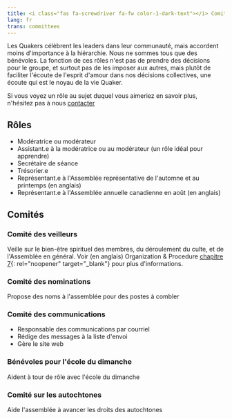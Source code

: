 ```yaml
---
title: <i class="fas fa-screwdriver fa-fw color-1-dark-text"></i> Comités & rôles <i class="fas fa-theater-masks fa-fw color-1-text"></i>
lang: fr
trans: committees
---
```

Les Quakers célèbrent les leaders dans leur communauté, mais accordent moins d'importance à la hiérarchie. Nous ne sommes tous que des bénévoles. La fonction de ces rôles n'est pas de prendre des décisions pour le groupe, et surtout pas de les imposer aux autres, mais plutôt de faciliter l'écoute de l'esprit d'amour dans nos décisions collectives, une écoute qui est le noyau de la vie Quaker.

Si vous voyez un rôle au sujet duquel vous aimeriez en savoir plus, n'hésitez pas à nous [contacter](/contact-fr)

## Rôles <i class="fas fa-theater-masks fa-fw color-1-text"></i>
* Modératrice ou modérateur
* Assistant.e à la modératrice ou au modérateur (un rôle idéal pour apprendre)
* Secrétaire de séance
* Trésorier.e
* Représentant.e à l'Assemblée représentative de l'automne et au printemps (en anglais)
* Représentant.e à l'Assemblée annuelle canadienne en août (en anglais)

## Comités <i class="fas fa-screwdriver fa-fw color-1-dark-text"></i>
### Comité des veilleurs
Veille sur le bien-être spirituel des membres, du déroulement du culte, et de l'Assemblée en général. Voir (en anglais) Organization & Procedure [chapitre 7](https://quaker.ca/cympublications/organization-and-procedure/#CHAPTER_7_Meeting_of_Ministry_and_Counsel){: rel="noopener" target="_blank"} pour plus d'informations.

### Comité des nominations
Propose des noms à l'assemblée pour des postes à combler

### Comité des communications
  * Responsable des communications par courriel
  * Rédige des messages à la liste d'envoi
  * Gère le site web

### Bénévoles pour l'école du dimanche
Aident à tour de rôle avec l'école du dimanche

### Comité sur les autochtones
Aide l'assemblée à avancer les droits des autochtones
